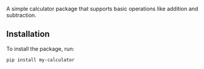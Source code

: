 A simple calculator package that supports basic operations like addition and subtraction.

## Installation

To install the package, run:

```bash
pip install my-calculator
```
